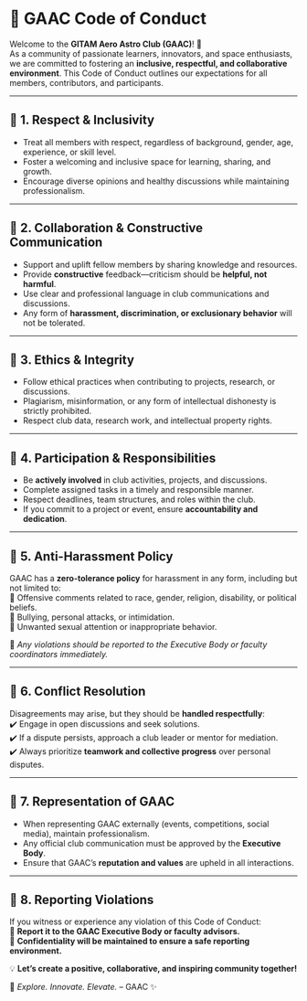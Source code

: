 # 📜 GAAC Code of Conduct  

Welcome to the **GITAM Aero Astro Club (GAAC)**! 🚀  
As a community of passionate learners, innovators, and space enthusiasts, we are committed to fostering an **inclusive, respectful, and collaborative environment**. This Code of Conduct outlines our expectations for all members, contributors, and participants.  

---

## 🔹 **1. Respect & Inclusivity**  
- Treat all members with respect, regardless of background, gender, age, experience, or skill level.  
- Foster a welcoming and inclusive space for learning, sharing, and growth.  
- Encourage diverse opinions and healthy discussions while maintaining professionalism.  

---

## 🔹 **2. Collaboration & Constructive Communication**  
- Support and uplift fellow members by sharing knowledge and resources.  
- Provide **constructive** feedback—criticism should be **helpful, not harmful**.  
- Use clear and professional language in club communications and discussions.  
- Any form of **harassment, discrimination, or exclusionary behavior** will not be tolerated.  

---

## 🔹 **3. Ethics & Integrity**  
- Follow ethical practices when contributing to projects, research, or discussions.  
- Plagiarism, misinformation, or any form of intellectual dishonesty is strictly prohibited.  
- Respect club data, research work, and intellectual property rights.  

---

## 🔹 **4. Participation & Responsibilities**  
- Be **actively involved** in club activities, projects, and discussions.  
- Complete assigned tasks in a timely and responsible manner.  
- Respect deadlines, team structures, and roles within the club.  
- If you commit to a project or event, ensure **accountability and dedication**.  

---

## 🔹 **5. Anti-Harassment Policy**  
GAAC has a **zero-tolerance policy** for harassment in any form, including but not limited to:  
🚫 Offensive comments related to race, gender, religion, disability, or political beliefs.  
🚫 Bullying, personal attacks, or intimidation.  
🚫 Unwanted sexual attention or inappropriate behavior.  

📌 *Any violations should be reported to the Executive Body or faculty coordinators immediately.*  

---

## 🔹 **6. Conflict Resolution**  
Disagreements may arise, but they should be **handled respectfully**:  
✔️ Engage in open discussions and seek solutions.  
✔️ If a dispute persists, approach a club leader or mentor for mediation.  
✔️ Always prioritize **teamwork and collective progress** over personal disputes.  

---

## 🔹 **7. Representation of GAAC**  
- When representing GAAC externally (events, competitions, social media), maintain professionalism.  
- Any official club communication must be approved by the **Executive Body**.  
- Ensure that GAAC’s **reputation and values** are upheld in all interactions.  

---

## 🔹 **8. Reporting Violations**  
If you witness or experience any violation of this Code of Conduct:  
📢 **Report it to the GAAC Executive Body or faculty advisors.**  
📢 **Confidentiality will be maintained to ensure a safe reporting environment.**  

💡 **Let’s create a positive, collaborative, and inspiring community together!**  

🚀 *Explore. Innovate. Elevate.* – GAAC ✨  
